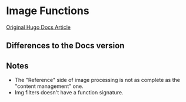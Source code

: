 # Image Functions

[Original Hugo Docs Article](https://gohugo.io/functions/images/)

## Differences to the Docs version

## Notes
* The "Reference" side of image processing is not as complete as the "content management" one.
* Img filters doesn't have a function signature.